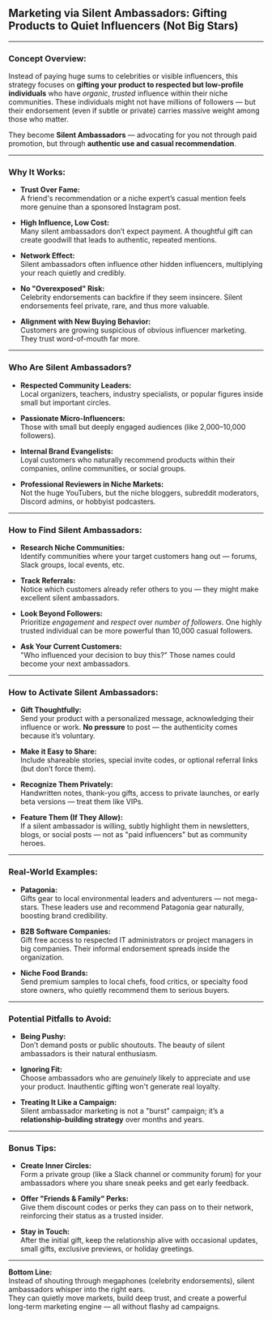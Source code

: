 ## **Marketing via Silent Ambassadors: Gifting Products to Quiet Influencers (Not Big Stars)**

---

### Concept Overview:  
Instead of paying huge sums to celebrities or visible influencers, this strategy focuses on **gifting your product to respected but low-profile individuals** who have *organic*, *trusted* influence within their niche communities. These individuals might not have millions of followers — but their endorsement (even if subtle or private) carries massive weight among those who matter.

They become **Silent Ambassadors** — advocating for you not through paid promotion, but through **authentic use and casual recommendation**.

---

### Why It Works:
- **Trust Over Fame:**  
  A friend's recommendation or a niche expert’s casual mention feels more genuine than a sponsored Instagram post.
  
- **High Influence, Low Cost:**  
  Many silent ambassadors don’t expect payment. A thoughtful gift can create goodwill that leads to authentic, repeated mentions.
  
- **Network Effect:**  
  Silent ambassadors often influence other hidden influencers, multiplying your reach quietly and credibly.
  
- **No "Overexposed" Risk:**  
  Celebrity endorsements can backfire if they seem insincere. Silent endorsements feel private, rare, and thus more valuable.

- **Alignment with New Buying Behavior:**  
  Customers are growing suspicious of obvious influencer marketing. They trust word-of-mouth far more.

---

### Who Are Silent Ambassadors?
- **Respected Community Leaders:**  
  Local organizers, teachers, industry specialists, or popular figures inside small but important circles.
  
- **Passionate Micro-Influencers:**  
  Those with small but deeply engaged audiences (like 2,000–10,000 followers).
  
- **Internal Brand Evangelists:**  
  Loyal customers who naturally recommend products within their companies, online communities, or social groups.
  
- **Professional Reviewers in Niche Markets:**  
  Not the huge YouTubers, but the niche bloggers, subreddit moderators, Discord admins, or hobbyist podcasters.

---

### How to Find Silent Ambassadors:
- **Research Niche Communities:**  
  Identify communities where your target customers hang out — forums, Slack groups, local events, etc.
  
- **Track Referrals:**  
  Notice which customers already refer others to you — they might make excellent silent ambassadors.
  
- **Look Beyond Followers:**  
  Prioritize *engagement* and *respect* over *number of followers*. One highly trusted individual can be more powerful than 10,000 casual followers.

- **Ask Your Current Customers:**  
  "Who influenced your decision to buy this?" Those names could become your next ambassadors.

---

### How to Activate Silent Ambassadors:
- **Gift Thoughtfully:**  
  Send your product with a personalized message, acknowledging their influence or work. **No pressure** to post — the authenticity comes because it’s voluntary.

- **Make it Easy to Share:**  
  Include shareable stories, special invite codes, or optional referral links (but don’t force them).

- **Recognize Them Privately:**  
  Handwritten notes, thank-you gifts, access to private launches, or early beta versions — treat them like VIPs.

- **Feature Them (If They Allow):**  
  If a silent ambassador is willing, subtly highlight them in newsletters, blogs, or social posts — not as "paid influencers" but as community heroes.

---

### Real-World Examples:
- **Patagonia:**  
  Gifts gear to local environmental leaders and adventurers — not mega-stars. These leaders use and recommend Patagonia gear naturally, boosting brand credibility.

- **B2B Software Companies:**  
  Gift free access to respected IT administrators or project managers in big companies. Their informal endorsement spreads inside the organization.

- **Niche Food Brands:**  
  Send premium samples to local chefs, food critics, or specialty food store owners, who quietly recommend them to serious buyers.

---

### Potential Pitfalls to Avoid:
- **Being Pushy:**  
  Don’t demand posts or public shoutouts. The beauty of silent ambassadors is their natural enthusiasm.

- **Ignoring Fit:**  
  Choose ambassadors who are *genuinely* likely to appreciate and use your product. Inauthentic gifting won't generate real loyalty.

- **Treating It Like a Campaign:**  
  Silent ambassador marketing is not a "burst" campaign; it’s a **relationship-building strategy** over months and years.

---

### Bonus Tips:
- **Create Inner Circles:**  
  Form a private group (like a Slack channel or community forum) for your ambassadors where you share sneak peeks and get early feedback.

- **Offer "Friends & Family" Perks:**  
  Give them discount codes or perks they can pass on to their network, reinforcing their status as a trusted insider.

- **Stay in Touch:**  
  After the initial gift, keep the relationship alive with occasional updates, small gifts, exclusive previews, or holiday greetings.

---

**Bottom Line:**  
Instead of shouting through megaphones (celebrity endorsements), silent ambassadors whisper into the right ears.  
They can quietly move markets, build deep trust, and create a powerful long-term marketing engine — all without flashy ad campaigns.